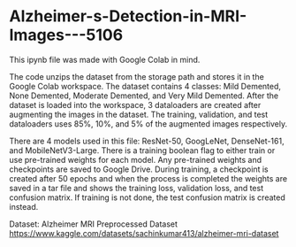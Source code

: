 # Alzheimer-s-Detection-in-MRI-Images---5106
This ipynb file was made with Google Colab in mind.

The code unzips the dataset from the storage path and stores it in the Google Colab workspace.
The dataset contains 4 classes: Mild Demented, None Demented, Moderate Demented, and Very Mild Demented.
After the dataset is loaded into the workspace, 3 dataloaders are created after augmenting the images in the dataset.
The training, validation, and test dataloaders uses 85%, 10%, and 5% of the augmented images respectively.

There are 4 models used in this file: ResNet-50, GoogLeNet, DenseNet-161, and MobileNetV3-Large.
There is a training boolean flag to either train or use pre-trained weights for each model.
Any pre-trained weights and checkpoints are saved to Google Drive.
During training, a checkpoint is created after 50 epochs and when the process is completed the weights 
are saved in a tar file and shows the training loss, validation loss, and test confusion matrix.
If training is not done, the test confusion matrix is created instead.

Dataset:
Alzheimer MRI Preprocessed Dataset
https://www.kaggle.com/datasets/sachinkumar413/alzheimer-mri-dataset
